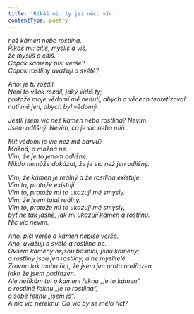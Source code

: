 ```yaml
---
title: 'Říkáš mi: ty jsi něco víc'
contentType: poetry
---
```


<section>

_než kámen nebo rostlina.  
Říkáš mi: cítíš, myslíš a víš,  
že myslíš a cítíš.  
Copak kameny píší verše?  
Copak rostliny uvažují o světě?_

</section>

<section>

_Ano: je tu rozdíl.  
Není to však rozdíl, jaký vidíš ty;  
protože moje vědomí mě nenutí, abych o věcech teoretizoval:  
nutí mě jen, abych byl vědomý._

</section>

<section>

_Jestli jsem víc než kámen nebo rostlina? Nevím.  
Jsem odlišný. Nevím, co je víc nebo míň._

</section>

<section>

_Mít vědomí je víc než mít barvu?  
Možná, a možná ne.  
Vím, že je to jenom odlišné.  
Nikdo nemůže dokázat, že je víc než jen odlišný._

</section>

<section>

_Vím, že kámen je reálný a že rostlina existuje.  
Vím to, protože existují.  
Vím to, protože mi to ukazují mé smysly.  
Vím, že jsem také reálný.  
Vím to, protože mi to ukazují mé smysly,  
byť ne tak jasně, jak mi ukazují kámen a rostlinu.  
Nic víc nevím._

</section>

<section>

_Ano, píši verše a kámen nepíše verše.  
Ano, uvažuji o světě a rostlina ne.  
Ovšem kameny nejsou básníci, jsou kameny;  
a rostliny jsou jen rostliny, a ne myslitelé.  
Zrovna tak mohu říct, že jsem jim proto nadřazen,  
jako že jsem podřazen.  
Ale neříkám to: o kameni řeknu „je to kámen“,  
o rostlině řeknu „je to rostlina“,  
o sobě řeknu „jsem já“.  
A nic víc neřeknu. Co víc by se mělo říct?_

</section>
